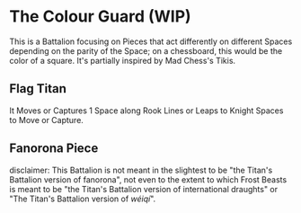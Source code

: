 # The Colour Guard (WIP)
This is a Battalion focusing on Pieces that act differently on different Spaces depending on the parity of the Space; on a chessboard, this would be the color of a square. It's partially inspired by Mad Chess's Tikis.
## Flag Titan
It Moves or Captures 1 Space along Rook Lines or Leaps to Knight Spaces to Move or Capture. 
## Fanorona Piece
disclaimer: This Battalion is not meant in the slightest to be "the Titan's Battalion version of fanorona", not even to the extent to which Frost Beasts is meant to be "the Titan's Battalion version of international draughts" or "The Titan's Battalion version of _w&#233;iq&#237;_".
